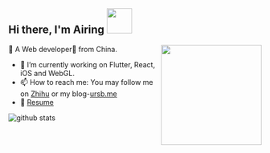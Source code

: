 <h2> Hi there, I'm Airing <img src="https://media.giphy.com/media/mGcNjsfWAjY5AEZNw6/giphy.gif" width="50"></h2>

<img align='right' src='https://user-images.githubusercontent.com/5713670/87202985-820dcb80-c2b6-11ea-9f56-7ec461c497c3.gif' width='200"'>

🐻 A Web developer🎯 from China.
- 🌱 I’m currently working on Flutter, React, iOS and WebGL.
- 📫 How to reach me: You may follow me on [Zhihu](https://www.zhihu.com/people/airing) or my blog-[ursb.me](https://me.ursb.me)
- 📝 [Resume](https://www.notion.so/airing/be45c0dc6fac408b9495d9e503ae8c90)

<!--
**Languages:**  

<code><img height="20" src="https://raw.githubusercontent.com/github/explore/80688e429a7d4ef2fca1e82350fe8e3517d3494d/topics/javascript/javascript.png"></code>
<code><img height="20" src="https://raw.githubusercontent.com/github/explore/80688e429a7d4ef2fca1e82350fe8e3517d3494d/topics/react/react.png"></code>
<code><img height="20" src="https://raw.githubusercontent.com/github/explore/80688e429a7d4ef2fca1e82350fe8e3517d3494d/topics/flutter/flutter.png"></code>
<code><img height="20" src="https://raw.githubusercontent.com/github/explore/80688e429a7d4ef2fca1e82350fe8e3517d3494d/topics/nodejs/nodejs.png"></code>

-->

![github stats](https://github-readme-stats.vercel.app/api?username=airingursb&show_icons=true)
